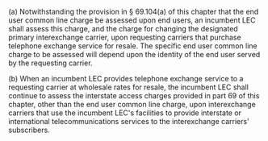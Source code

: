 (a) Notwithstanding the provision in § 69.104(a) of this chapter that the end user common line charge be assessed upon end users, an incumbent LEC shall assess this charge, and the charge for changing the designated primary interexchange carrier, upon requesting carriers that purchase telephone exchange service for resale. The specific end user common line charge to be assessed will depend upon the identity of the end user served by the requesting carrier.

(b) When an incumbent LEC provides telephone exchange service to a requesting carrier at wholesale rates for resale, the incumbent LEC shall continue to assess the interstate access charges provided in part 69 of this chapter, other than the end user common line charge, upon interexchange carriers that use the incumbent LEC's facilities to provide interstate or international telecommunications services to the interexchange carriers' subscribers.

